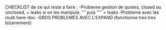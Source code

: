 CHECKLIST de ce qui reste a faire :
-Probleme gestion de quotes, closed ou unclosed, + leaks si on les manipule.
''' puis '''' = leaks
-Probleme avec les multi here-doc
-GROS PROBLEMES AVEC L'EXPAND (fonctionne tres tres bizarrement)
